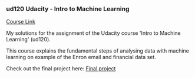 ### ud120 Udacity - Intro to Machine Learning

[Course Link](https://eu.udacity.com/course/intro-to-machine-learning--ud120)

My solutions for the assignment of the Udacity course 'Intro to Machine Learning' (ud120).

This course explains the fundamental steps of analysing data with machine learning on example of the Enron email and financial data set.

Check out the final project here:  [Final project](https://github.com/Saduras/ud120-projects/tree/master/final_project)